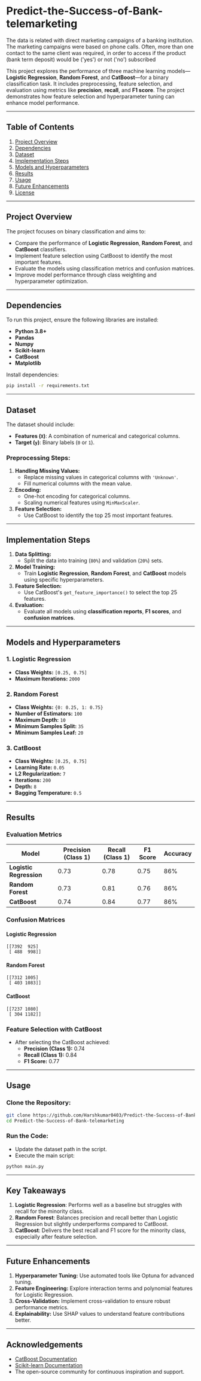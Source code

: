 # Predict-the-Success-of-Bank-telemarketing
The data is related with direct marketing campaigns of a banking institution. The marketing campaigns were based on phone calls. Often, more than one contact to the same client was required, in order to access if the product (bank term deposit) would be ('yes') or not ('no') subscribed

This project explores the performance of three machine learning models—**Logistic Regression**, **Random Forest**, and **CatBoost**—for a binary classification task. It includes preprocessing, feature selection, and evaluation using metrics like **precision**, **recall**, and **F1 score**. The project demonstrates how feature selection and hyperparameter tuning can enhance model performance.

---

## **Table of Contents**
1. [Project Overview](#project-overview)
2. [Dependencies](#dependencies)
3. [Dataset](#dataset)
4. [Implementation Steps](#implementation-steps)
5. [Models and Hyperparameters](#models-and-hyperparameters)
6. [Results](#results)
7. [Usage](#usage)
8. [Future Enhancements](#future-enhancements)
9. [License](#license)

---

## **Project Overview**

The project focuses on binary classification and aims to:
- Compare the performance of **Logistic Regression**, **Random Forest**, and **CatBoost** classifiers.
- Implement feature selection using CatBoost to identify the most important features.
- Evaluate the models using classification metrics and confusion matrices.
- Improve model performance through class weighting and hyperparameter optimization.

---

## **Dependencies**

To run this project, ensure the following libraries are installed:

- **Python 3.8+**
- **Pandas**
- **Numpy**
- **Scikit-learn**
- **CatBoost**
- **Matplotlib**

Install dependencies:
```bash
pip install -r requirements.txt
```

---

## **Dataset**

The dataset should include:
- **Features (`X`)**: A combination of numerical and categorical columns.
- **Target (`y`)**: Binary labels (`0` or `1`).

### **Preprocessing Steps:**
1. **Handling Missing Values:** 
   - Replace missing values in categorical columns with `'Unknown'`.
   - Fill numerical columns with the mean value.
2. **Encoding:** 
   - One-hot encoding for categorical columns.
   - Scaling numerical features using `MinMaxScaler`.
3. **Feature Selection:** 
   - Use CatBoost to identify the top 25 most important features.

---

## **Implementation Steps**

1. **Data Splitting:** 
   - Split the data into training (`80%`) and validation (`20%`) sets.
2. **Model Training:** 
   - Train **Logistic Regression**, **Random Forest**, and **CatBoost** models using specific hyperparameters.
3. **Feature Selection:** 
   - Use CatBoost's `get_feature_importance()` to select the top 25 features.
4. **Evaluation:** 
   - Evaluate all models using **classification reports**, **F1 scores**, and **confusion matrices**.

---

## **Models and Hyperparameters**

### **1. Logistic Regression**
- **Class Weights:** `[0.25, 0.75]`
- **Maximum Iterations:** `2000`

### **2. Random Forest**
- **Class Weights:** `{0: 0.25, 1: 0.75}`
- **Number of Estimators:** `100`
- **Maximum Depth:** `10`
- **Minimum Samples Split:** `35`
- **Minimum Samples Leaf:** `20`

### **3. CatBoost**
- **Class Weights:** `[0.25, 0.75]`
- **Learning Rate:** `0.05`
- **L2 Regularization:** `7`
- **Iterations:** `200`
- **Depth:** `8`
- **Bagging Temperature:** `0.5`

---

## **Results**

### **Evaluation Metrics**

| Model               | Precision (Class 1) | Recall (Class 1) | F1 Score | Accuracy |
|---------------------|---------------------|------------------|----------|----------|
| **Logistic Regression** | 0.73                | 0.78             | 0.75     | 86%      |
| **Random Forest**       | 0.73                | 0.81             | 0.76     | 86%      |
| **CatBoost**            | 0.74                | 0.84             | 0.77     | 86%      |

### **Confusion Matrices**

#### Logistic Regression
```
[[7392  925]
 [ 488  998]]
```

#### Random Forest
```
[[7312 1005]
 [ 403 1083]]
```

#### CatBoost
```
[[7237 1080]
 [ 304 1182]]
```

### **Feature Selection with CatBoost**
- After selecting the  CatBoost achieved:
  - **Precision (Class 1):** 0.74
  - **Recall (Class 1):** 0.84
  - **F1 Score:** 0.77

---

## **Usage**

### Clone the Repository:
```bash
git clone https://github.com/Harshkumar0403/Predict-the-Success-of-Bank-telemarketing.git
cd Predict-the-Success-of-Bank-telemarketing
```

### Run the Code:
- Update the dataset path in the script.
- Execute the main script:
```bash
python main.py
```

---

## **Key Takeaways**

1. **Logistic Regression**: Performs well as a baseline but struggles with recall for the minority class.
2. **Random Forest**: Balances precision and recall better than Logistic Regression but slightly underperforms compared to CatBoost.
3. **CatBoost**: Delivers the best recall and F1 score for the minority class, especially after feature selection.

---

## **Future Enhancements**

1. **Hyperparameter Tuning:** Use automated tools like Optuna for advanced tuning.
2. **Feature Engineering:** Explore interaction terms and polynomial features for Logistic Regression.
3. **Cross-Validation:** Implement cross-validation to ensure robust performance metrics.
4. **Explainability:** Use SHAP values to understand feature contributions better.

---

## **Acknowledgements**

- [CatBoost Documentation](https://catboost.ai/)
- [Scikit-learn Documentation](https://scikit-learn.org/)
- The open-source community for continuous inspiration and support.
